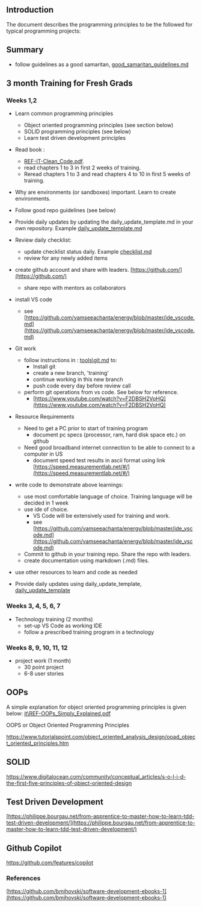 ## Introduction
The document describes the programming principles to be the followed for typical programming projects:

## Summary

- follow guidelines as a good samaritan, [good_samaritan_guidelines.md](good_samaritan_guidelines.md)

## 3 month Training for Fresh Grads

### Weeks 1,2

- Learn common programming principles
  - Object oriented programming principles (see section below)
  - SOLID programming principles (see below)
  - Learn test driven development principles
- Read book : 
  - [REF-IT-Clean_Code.pdf](https://github.com/vamseeachanta/energy/blob/master/it/REF-IT-Clean_Code.pdf). 
  - read chapters 1 to 3 in first 2 weeks of training.
  - Reread chapters 1 to 3 and read chapters 4 to 10 in first 5 weeks of training.
- Why are environments (or sandboxes) important. Learn to create environments.
- Follow good repo guidelines (see below)

- Provide daily updates by updating the daily_update_template.md in your own repository. Example [daily_update_template.md](pm\daily_update_template.md)
- Review daily checklist:
  - update checklist status daily. Example [checklist.md](pm\checklist.md)
  - review for any newly added items

- create github account and share with leaders. [https://github.com/](https://github.com/)
  - share repo with mentors as collaborators

- install VS code
  - see [https://github.com/vamseeachanta/energy/blob/master/ide_vscode.md](https://github.com/vamseeachanta/energy/blob/master/ide_vscode.md)
 
- Git work
  - follow instructions in : [tools\git.md](tools\git.md) to:
    - Install git
    - create a new branch, 'training'
    - continue working in this new branch
    - push code every day before review call
  - perform git operations from vs code. See below for reference.
    - [https://www.youtube.com/watch?v=F2DBSH2VoHQ](https://www.youtube.com/watch?v=F2DBSH2VoHQ)

- Resource Requirements

  - Need to get a PC prior to start of training program
    - document pc specs (processor, ram, hard disk space etc.) on github
  - Need good broadband internet connection to be able to connect to a computer in US
    - document speed test results in ascii format using link [https://speed.measurementlab.net/#/](https://speed.measurementlab.net/#/)


- write code to demonstrate above learnings:
  - use most comfortable language of choice. Training language will be decided in 1 week
  - use ide of choice.  
    - VS Code will be extensively used for training and work. 
    - see [https://github.com/vamseeachanta/energy/blob/master/ide_vscode.md](https://github.com/vamseeachanta/energy/blob/master/ide_vscode.md)
  - Commit to github in your training repo. Share the repo with leaders.
  - create documentation using markdown (.md) files. 
- use other resources to learn and code as needed

- Provide daily updates using daily_update_template, [daily_update_template](https://github.com/vamseeachanta/energy/blob/master/scrum/daily_update_template.md)

### Weeks 3, 4, 5, 6, 7
- Technology training (2 months)
    - set-up VS Code as working IDE 
    - follow a prescribed training program in a technology

### Weeks 8, 9, 10, 11, 12
- project work (1 month)
  - 30 point project
  - 6-8 user stories

## OOPs

A simple explanation for object oriented programming principles is given below:
[it\REF-OOPs_Simply_Explained.pdf](it\REF-OOPs_Simply_Explained.pdf)

OOPS or Object Oriented Programming Principles

[https://www.tutorialspoint.com/object_oriented_analysis_design/ooad_object_oriented_principles.htm
](https://www.tutorialspoint.com/object_oriented_analysis_design/ooad_object_oriented_principles.htm
)

## SOLID

[https://www.digitalocean.com/community/conceptual_articles/s-o-l-i-d-the-first-five-principles-of-object-oriented-design
](https://www.digitalocean.com/community/conceptual_articles/s-o-l-i-d-the-first-five-principles-of-object-oriented-design
)

## Test Driven Development

[https://philippe.bourgau.net/from-apprentice-to-master-how-to-learn-tdd-test-driven-development/](https://philippe.bourgau.net/from-apprentice-to-master-how-to-learn-tdd-test-driven-development/)

## Github Copilot

https://github.com/features/copilot

### References

[https://github.com/bmihovski/software-development-ebooks-1](https://github.com/bmihovski/software-development-ebooks-1)

